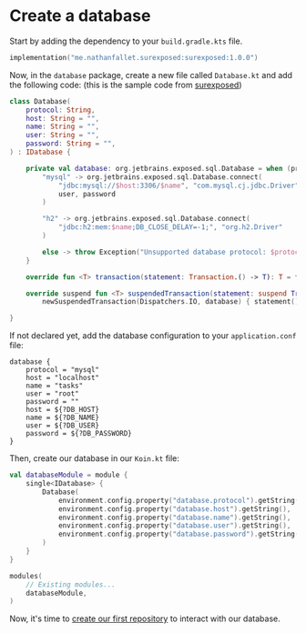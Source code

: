 # Create a database

Start by adding the dependency to your `build.gradle.kts` file.

```kotlin
implementation("me.nathanfallet.surexposed:surexposed:1.0.0")
```

Now, in the `database` package, create a new file called `Database.kt` and add the following code: (this is the sample
code from [surexposed](https://github.com/nathanfallet/surexposed))

```kotlin
class Database(
    protocol: String,
    host: String = "",
    name: String = "",
    user: String = "",
    password: String = "",
) : IDatabase {

    private val database: org.jetbrains.exposed.sql.Database = when (protocol) {
        "mysql" -> org.jetbrains.exposed.sql.Database.connect(
            "jdbc:mysql://$host:3306/$name", "com.mysql.cj.jdbc.Driver",
            user, password
        )

        "h2" -> org.jetbrains.exposed.sql.Database.connect(
            "jdbc:h2:mem:$name;DB_CLOSE_DELAY=-1;", "org.h2.Driver"
        )

        else -> throw Exception("Unsupported database protocol: $protocol")
    }

    override fun <T> transaction(statement: Transaction.() -> T): T = transaction(database, statement)

    override suspend fun <T> suspendedTransaction(statement: suspend Transaction.() -> T): T =
        newSuspendedTransaction(Dispatchers.IO, database) { statement() }

}
```

If not declared yet, add the database configuration to your `application.conf` file:

```hocon
database {
    protocol = "mysql"
    host = "localhost"
    name = "tasks"
    user = "root"
    password = ""
    host = ${?DB_HOST}
    name = ${?DB_NAME}
    user = ${?DB_USER}
    password = ${?DB_PASSWORD}
}
```

Then, create our database in our `Koin.kt` file:

```kotlin
val databaseModule = module {
    single<IDatabase> {
        Database(
            environment.config.property("database.protocol").getString(),
            environment.config.property("database.host").getString(),
            environment.config.property("database.name").getString(),
            environment.config.property("database.user").getString(),
            environment.config.property("database.password").getString()
        )
    }
}

modules(
    // Existing modules...
    databaseModule,
)
```

Now, it's time to [create our first repository](create-a-repository.md) to interact with our database.
